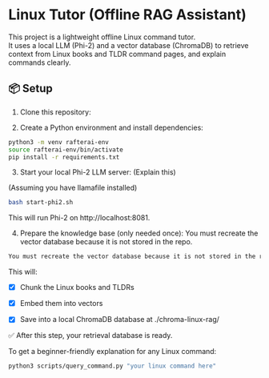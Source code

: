 # Linux Tutor (Offline RAG Assistant)

This project is a lightweight offline Linux command tutor.  
It uses a local LLM (Phi-2) and a vector database (ChromaDB) to retrieve context from Linux books and TLDR command pages, and explain commands clearly.

## 📦 Setup

1. Clone this repository:


2. Create a Python environment and install dependencies:

```bash
python3 -m venv rafterai-env
source rafterai-env/bin/activate
pip install -r requirements.txt
```

3. Start your local Phi-2 LLM server: (Explain this)

(Assuming you have llamafile installed)


```bash
bash start-phi2.sh
```

This will run Phi-2 on http://localhost:8081.

4. Prepare the knowledge base (only needed once):
You must recreate the vector database because it is not stored in the repo.

```bash
You must recreate the vector database because it is not stored in the repo.
```

This will:

- [x] Chunk the Linux books and TLDRs

- [x] Embed them into vectors

- [x] Save into a local ChromaDB database at ./chroma-linux-rag/

✅ After this step, your retrieval database is ready.

To get a beginner-friendly explanation for any Linux command:
```bash
python3 scripts/query_command.py "your linux command here"
```

